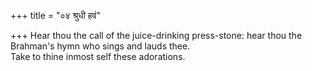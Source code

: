 +++
title = "०४ श्रुधी हवं"

+++
Hear thou the call of the juice-drinking press-stone: hear thou the Brahman's hymn who sings and lauds thee.  
     Take to thine inmost self these adorations.